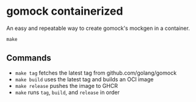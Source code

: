 # gomock containerized

An easy and repeatable way to create gomock's mockgen in a container.

```
make
```

## Commands

- `make tag` fetches the latest tag from github.com/golang/gomock
- `make build` uses the latest tag and builds an OCI image
- `make release` pushes the image to GHCR
- `make` runs `tag`, `build`, and `release` in order
